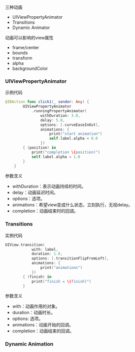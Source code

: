 三种动画
- UIViewPropertyAnimator
- Transitions
- Dynamic Animator

动画可以影响的view属性
- frame/center
- bounds
- transform
- alpha
- backgroundColor

### UIViewPropertyAnimator
示例代码
```swift
@IBAction func click1(_ sender: Any) {
        UIViewPropertyAnimator
            .runningPropertyAnimator(
                withDuration: 3.0,
                delay: 5.0,
                options: [.curveEaseInOut],
                animations: {
                    print("start animation")
                    self.label.alpha = 0.0
                })
        { (position) in
            print("completion \(position)")
            self.label.alpha = 1.0
        }
    }
```
参数含义
- withDuration：表示动画持续的时间。
- delay：动画延迟时间。
- options：选项。
- animations：希望view变成什么状态，立刻执行，无视delay。
- completion：动画结束时的回调。

### Transitions
实例代码
```swift
UIView.transition(
            with: label,
            duration: 1.0,
            options: [.transitionFlipFromLeft],
            animations: {
                print("animations")
            })
        { (finish) in
            print("finish = \(finish)")
        }
```

参数含义
- with：动画作用的对象。
- duration：动画时长。
- options: 选项。
- animations：动画开始的回调。
- completion：动画结束的回调。
### Dynamic Animation

